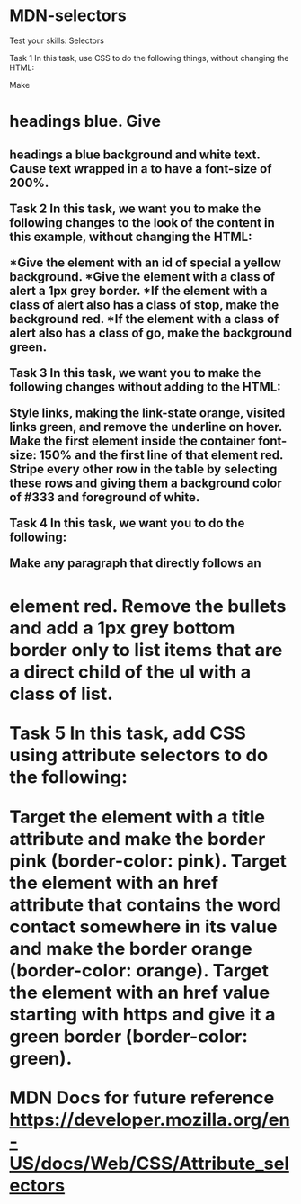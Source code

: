 # MDN-selectors
 Test your skills: Selectors

 Task 1
In this task, use CSS to do the following things, without changing the HTML:

Make <h1> headings blue.
Give <h2> headings a blue background and white text.
Cause text wrapped in a <span> to have a font-size of 200%.

Task 2
In this task, we want you to make the following changes to the look of the content in this example, without changing the HTML:

*Give the element with an id of special a yellow background.
*Give the element with a class of alert a 1px grey border.
*If the element with a class of alert also has a class of stop, make the background red.
*If the element with a class of alert also has a class of go, make the background green.

Task 3
In this task, we want you to make the following changes without adding to the HTML:

Style links, making the link-state orange, visited links green, and remove the underline on hover.
Make the first element inside the container font-size: 150% and the first line of that element red.
Stripe every other row in the table by selecting these rows and giving them a background color of #333 and foreground of white.

Task 4
In this task, we want you to do the following:

Make any paragraph that directly follows an <h2> element red.
Remove the bullets and add a 1px grey bottom border only to list items that are a direct child of the ul with a class of list.

Task 5
In this task, add CSS using attribute selectors to do the following:

Target the <a> element with a title attribute and make the border pink (border-color: pink).
Target the <a> element with an href attribute that contains the word contact somewhere in its value and make the border orange (border-color: orange).
Target the <a> element with an href value starting with https and give it a green border (border-color: green).

MDN Docs for future reference https://developer.mozilla.org/en-US/docs/Web/CSS/Attribute_selectors